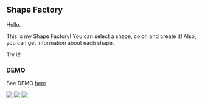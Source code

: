 ## Shape Factory

Hello.

This is my Shape Factory! 
You can select a shape, color, and create it! Also, you can get information about
each shape.

Try it!

### DEMO

See DEMO [here](https://deynnialmazan.github.io/shape-factory/)

![](https://img.shields.io/badge/HTML5-E34F26?style=for-the-badge&logo=html5&logoColor=white) ![](https://img.shields.io/badge/CSS3-1572B6?style=for-the-badge&logo=css3&logoColor=white) ![](https://img.shields.io/badge/JavaScript-F7DF1E?style=for-the-badge&logo=javascript&logoColor=black)